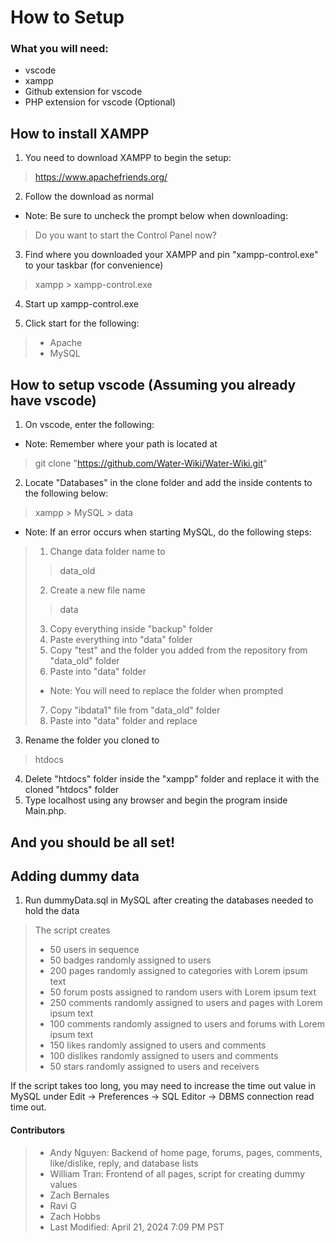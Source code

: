 # How to Setup

### What you will need:
- vscode
- xampp
- Github extension for vscode
- PHP extension for vscode (Optional)

## How to install XAMPP

1. You need to download XAMPP to begin the setup:

> https://www.apachefriends.org/

2. Follow the download as normal
- Note: Be sure to uncheck the prompt below when downloading:
> Do you want to start the Control Panel now?

3. Find where you downloaded your XAMPP and pin "xampp-control.exe" to your taskbar (for convenience)
> xampp > xampp-control.exe

4. Start up xampp-control.exe

5. Click start for the following:
> - Apache
> - MySQL

## How to setup vscode (Assuming you already have vscode)
1. On vscode, enter the following:
- Note: Remember where your path is located at
> git clone "https://github.com/Water-Wiki/Water-Wiki.git"

2. Locate "Databases" in the clone folder and add the inside contents to the following below:
> xampp > MySQL > data

- Note: If an error occurs when starting MySQL, do the following steps:
> 1. Change data folder name to
>> data_old
>
> 2. Create a new file name
>> data
>
> 3. Copy everything inside "backup" folder
> 4. Paste everything into "data" folder
> 5. Copy "test" and the folder you added from the repository from "data_old" folder
> 6. Paste into "data" folder
> - Note: You will need to replace the folder when prompted
> 7. Copy "ibdata1" file from "data_old" folder
> 8. Paste into "data" folder and replace

3. Rename the folder you cloned to
> htdocs

4. Delete "htdocs" folder inside the "xampp" folder and replace it with the cloned "htdocs" folder
5. Type localhost using any browser and begin the program inside Main.php.

## And you should be all set!

## Adding dummy data
1. Run dummyData.sql in MySQL after creating the databases needed to hold the data
> The script creates
>- 50 users in sequence
>- 50 badges randomly assigned to users
>- 200 pages randomly assigned to categories with Lorem ipsum text
>- 50 forum posts assigned to random users with Lorem ipsum text
>- 250 comments randomly assigned to users and pages with Lorem ipsum text
>- 100 comments randomly assigned to users and forums with Lorem ipsum text
>- 150 likes randomly assigned to users and comments
>- 100 dislikes randomly assigned to users and comments
>- 50 stars randomly assigned to users and receivers

If the script takes too long, you may need to increase the time out value in MySQL under Edit → Preferences → SQL Editor → DBMS connection read time out.

#### Contributors
>
> - Andy Nguyen: Backend of home page, forums, pages, comments, like/dislike, reply, and database lists
> - William Tran: Frontend of all pages, script for creating dummy values
> - Zach Bernales
> - Ravi G
> - Zach Hobbs
> - Last Modified: April 21, 2024 7:09 PM PST
